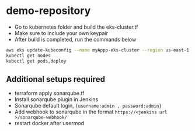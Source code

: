 # demo-repository
- Go to kubernetes folder and build the eks-cluster.tf 
- Make sure to include your own keypair
- After build is completed, run the commands below

```bash
aws eks update-kubeconfig --name myAppp-eks-cluster --region us-east-1
kubectl get nodes
kubectl get pods,deploy
```


## Additional setups required
- terraform apply sonarqube.tf
- Install sonarqube plugin in Jenkins
- Sonarqube default login, `{username:admin , password:admin}`
- Add webhook to sonarqube in the format `https://<jenkins url >/sonarqube-webhook/`
- restart docker after usermod


